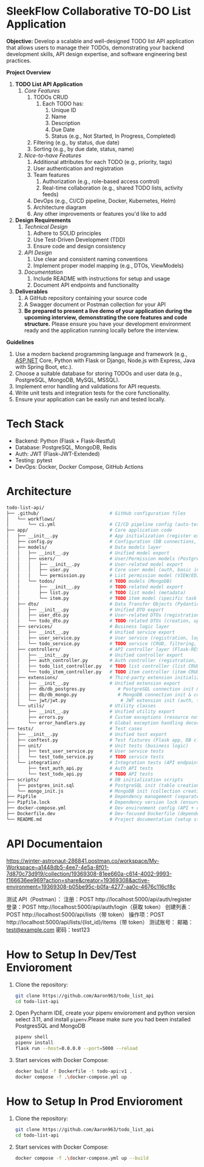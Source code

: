 # SleekFlow Collaborative TO-DO List Application
**Objective:** Develop a scalable and well-designed TODO list API application that allows users to manage their TODOs, demonstrating your backend development skills, API design expertise, and software engineering best practices.

**Project Overview**

1. **TODO List API Application**
   1. *Core Features*
      1. TODOs CRUD
         1. Each TODO has:
            1. Unique ID
            2. Name
            3. Description
            4. Due Date
            5. Status (e.g., Not Started, In Progress, Completed)
      2. Filtering (e.g., by status, due date)
      3. Sorting (e.g., by due date, status, name)
   2. *Nice-to-have Features*
      1. Additional attributes for each TODO (e.g., priority, tags)
      2. User authentication and registration
      3. Team features
         1. Authorization (e.g., role-based access control)
         2. Real-time collaboration (e.g., shared TODO lists, activity feeds)
      4. DevOps (e.g., CI/CD pipeline, Docker, Kubernetes, Helm)
      5. Architecture diagram
      6. Any other improvements or features you'd like to add
2. **Design Requirements**
   1. *Technical Design*
      1. Adhere to SOLID principles
      2. Use Test-Driven Development (TDD)
      3. Ensure code and design consistency
   2. *API Design*
      1. Use clear and consistent naming conventions
      2. Implement proper model mapping (e.g., DTOs, ViewModels)
   3. *Documentation*
      1. Include README with instructions for setup and usage
      2. Document API endpoints and functionality
3. **Deliverables**
   1. A GitHub repository containing your source code
   2. A Swagger document or Postman collection for your API
   3. **Be prepared to present a live demo of your application during the upcoming interview, demonstrating the core features and code structure.** Please ensure you have your development environment ready and the application running locally before the interview.

**Guidelines**

1. Use a modern backend programming language and framework (e.g., [ASP.NET](http://asp.net/) Core, Python with Flask or Django, Node.js with Express, Java with Spring Boot, etc.).
2. Choose a suitable database for storing TODOs and user data (e.g., PostgreSQL, MongoDB, MySQL, MSSQL).
3. Implement error handling and validations for API requests.
4. Write unit tests and integration tests for the core functionality.
5. Ensure your application can be easily run and tested locally.


# Tech Stack
- Backend: Python (Flask + Flask-Restful)
- Database: PostgreSQL, MongoDB, Redis
- Auth: JWT (Flask-JWT-Extended)
- Testing: pytest
- DevOps: Docker, Docker Compose, GitHub Actions


# Architecture
```bash
todo-list-api/
├── .github/                          # GitHub configuration files
│   └── workflows/
│       └── ci.yml                    # CI/CD pipeline config (auto-testing, building)
├── app/                              # Core application code
│   ├── __init__.py                   # App initialization (register extensions, routes)
│   ├── config.py                     # Configuration (DB connections, JWT secrets, etc.)
│   ├── models/                       # Data models layer
│   │   ├── __init__.py               # Unified model export
│   │   ├── users/                    # User/Permission models (PostgreSQL)
│   │   │   ├── __init__.py           # User-related model export
│   │   │   ├── user.py               # Core user model (auth, basic info)
│   │   │   └── permission.py         # List permission model (VIEW/EDIT permissions)
│   │   └── todos/                    # TODO models (MongoDB)
│   │       ├── __init__.py           # TODO-related model export
│   │       ├── list.py               # TODO list model (metadata)
│   │       └── item.py               # TODO item model (specific task content)
│   ├── dto/                          # Data Transfer Objects (Pydantic validation)
│   │   ├── __init__.py               # Unified DTO export
│   │   ├── user_dto.py               # User-related DTOs (registration, login)
│   │   └── todo_dto.py               # TODO-related DTOs (creation, update)
│   ├── services/                     # Business logic layer
│   │   ├── __init__.py               # Unified service export
│   │   ├── user_service.py           # User service (registration, login, permission check)
│   │   └── todo_service.py           # TODO service (CRUD, filtering, sorting for lists/items)
│   ├── controllers/                  # API controller layer (Flask-RESTful)
│   │   ├── __init__.py               # Unified controller export
│   │   ├── auth_controller.py        # Auth controller (registration, login endpoints)
│   │   ├── todo_list_controller.py   # TODO list controller (list CRUD endpoints)
│   │   └── todo_item_controller.py   # TODO item controller (item CRUD, filtering endpoints)
│   ├── extensions/                   # Third-party extension initialization
│   │   ├── __init__.py               # Unified extension export
│   │   ├── db/db_postgres.py            # PostgreSQL connection init & session management
│   │   ├── db/db_mongo.py               # MongoDB connection init & collection retrieval
│   │   └── jwt/jwt.py                    # JWT extension init (auth, token callbacks)
│   └── utils/                        # Utility classes
│       ├── __init__.py               # Unified utility export
│       ├── errors.py                 # Custom exceptions (resource not found, permission denied, etc.)
│       └── error_handlers.py         # Global exception handling decorator
├── tests/                            # Test cases
│   ├── __init__.py                   # Unified test export
│   ├── conftest.py                   # Test fixtures (Flask app, DB clients)
│   ├── unit/                         # Unit tests (business logic)
│   │   ├── test_user_service.py      # User service tests
│   │   └── test_todo_service.py      # TODO service tests
│   └── integration/                  # Integration tests (API endpoints)
│       ├── test_auth_api.py          # Auth API tests
│       └── test_todo_api.py          # TODO API tests
├── scripts/                          # DB initialization scripts
│   ├── postgres_init.sql             # PostgreSQL init (table creation, test user)
│   └── mongo_init.js                 # MongoDB init (collection creation, test data)
├── Pipfile                           # Dependency management (separates prod/dev dependencies)
├── Pipfile.lock                      # Dependency version lock (ensures env consistency)
├── docker-compose.yml                # Dev environment config (API + dual DB + management tools)
├── Dockerfile.dev                    # Dev-focused Dockerfile (dependency install, code mounting)
└── README.md                         # Project documentation (setup steps, API docs, demo guide)
```

# API Documentaion
https://winter-astronaut-286841.postman.co/workspace/My-Workspace~a1448db5-4ee7-4e5a-8f01-7d870c73d919/collection/19369308-81ee660a-c614-4002-9993-f166636ee969?action=share&creator=19369308&active-environment=19369308-b05be95c-b0fa-4277-aa0c-4676c116cf8c

测试 API（Postman）：
注册：POST http://localhost:5000/api/auth/register
登录：POST http://localhost:5000/api/auth/login（获取 token）
创建列表：POST http://localhost:5000/api/lists（带 token）
操作项：POST http://localhost:5000/api/lists/{list_id}/items（带 token）
测试账号：
邮箱：test@example.com
密码：test123


# How to Setup In Dev/Test Envioroment
1. Clone the repository:
   ```bash
   git clone https://github.com/Aaron963/todo_list_api
   cd todo-list-api
   ```
2. Open Pycharm IDE, create your pipenv envioroment and python version select 3.11, and install `pipenv`.Please make sure you had been installed PostgresSQL and MongoDB
   ```bash
   pipenv shell
   pipenv install
   flask run --host=0.0.0.0 --port=5000 --reload
   ```

2. Start services with Docker Compose:
    ```bash
   docker build -f Dockerfile -t todo-api:v1 .
   docker compose -f .\docker-compose.yml up
   ```


# How to Setup In Prod Envioroment
1. Clone the repository:
   ```bash
   git clone https://github.com/Aaron963/todo_list_api
   cd todo-list-api
   ```

2. Start services with Docker Compose:
    ```bash
   docker compose -f .\docker-compose.yml up --build
   ```